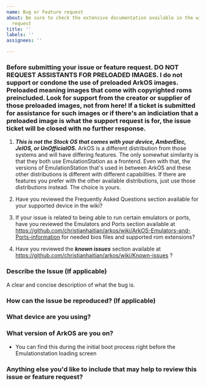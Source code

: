 ```yaml
---
name: Bug or Feature request
about: Be sure to check the extensive documentation available in the wiki before submitting a bug or feature
  request
title: ''
labels: ''
assignees: ''

---
```


### Before submitting your issue or feature request.  DO NOT REQUEST ASSISTANTS FOR PRELOADED IMAGES.  I do not support or condone the use of preloaded ArkOS images.  Preloaded meaning images that come with copyrighted roms preincluded.  Look for support from the creator or supplier of those preloaded images, not from here!  If a ticket is submitted for assistance for such images or if there's an indiciation that a preloaded image is what the support request is for, the issue ticket will be closed with no further response.

1. ***This is not the Stock OS that comes with your device, AmberElec, JelOS, or UnOfficialOS.***  ArkOS is a different distribution from those systems and will have differing features.  The only somewhat similarity is that they both use EmulationStation as a frontend.  Even with that, the versions of EmulationStation that's used in between ArkOS and these other distributions is different with different capabilities.  If there are features you prefer with the other available distributions, just use those distributions instead.  The choice is yours.

2. Have you reviewed the Frequently Asked Questions section available for your supported device in the wiki?

3. If your issue is related to being able to run certain emulators or ports, have you reviewed the Emulators and Ports section available at https://github.com/christianhaitian/arkos/wiki/ArkOS-Emulators-and-Ports-information for needed bios files and supported rom extensions?

4. Have you reviewed the ***known issues*** section available at https://github.com/christianhaitian/arkos/wiki/Known-issues ?

### Describe the Issue (If applicable)
A clear and concise description of what the bug is.

### How can the issue be reproduced? (If applicable)


### What device are you using?



### What version of ArkOS are you on?
- You can find this during the initial boot process right before the Emulationstation loading screen


### Anything else you'd like to include that may help to review this issue or feature request?
